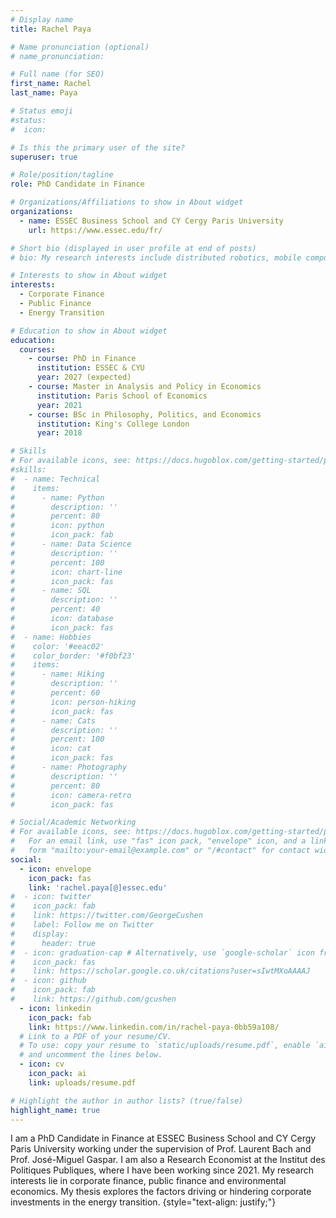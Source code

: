 ```yaml
---
# Display name
title: Rachel Paya

# Name pronunciation (optional)
# name_pronunciation: 

# Full name (for SEO)
first_name: Rachel
last_name: Paya

# Status emoji
#status:
#  icon: 

# Is this the primary user of the site?
superuser: true

# Role/position/tagline
role: PhD Candidate in Finance

# Organizations/Affiliations to show in About widget
organizations:
  - name: ESSEC Business School and CY Cergy Paris University
    url: https://www.essec.edu/fr/

# Short bio (displayed in user profile at end of posts)
# bio: My research interests include distributed robotics, mobile computing and programmable matter.

# Interests to show in About widget
interests:
  - Corporate Finance
  - Public Finance
  - Energy Transition

# Education to show in About widget
education:
  courses:
    - course: PhD in Finance
      institution: ESSEC & CYU
      year: 2027 (expected)
    - course: Master in Analysis and Policy in Economics
      institution: Paris School of Economics
      year: 2021
    - course: BSc in Philosophy, Politics, and Economics
      institution: King's College London
      year: 2018

# Skills
# For available icons, see: https://docs.hugoblox.com/getting-started/page-builder/#icons
#skills:
#  - name: Technical
#    items:
#      - name: Python
#        description: ''
#        percent: 80
#        icon: python
#        icon_pack: fab
#      - name: Data Science
#        description: ''
#        percent: 100
#        icon: chart-line
#        icon_pack: fas
#      - name: SQL
#        description: ''
#        percent: 40
#        icon: database
#        icon_pack: fas
#  - name: Hobbies
#    color: '#eeac02'
#    color_border: '#f0bf23'
#    items:
#      - name: Hiking
#        description: ''
#        percent: 60
#        icon: person-hiking
#        icon_pack: fas
#      - name: Cats
#        description: ''
#        percent: 100
#        icon: cat
#        icon_pack: fas
#      - name: Photography
#        description: ''
#        percent: 80
#        icon: camera-retro
#        icon_pack: fas

# Social/Academic Networking
# For available icons, see: https://docs.hugoblox.com/getting-started/page-builder/#icons
#   For an email link, use "fas" icon pack, "envelope" icon, and a link in the
#   form "mailto:your-email@example.com" or "/#contact" for contact widget.
social:
  - icon: envelope
    icon_pack: fas
    link: 'rachel.paya[@]essec.edu'
#  - icon: twitter
#    icon_pack: fab
#    link: https://twitter.com/GeorgeCushen
#    label: Follow me on Twitter
#    display:
#      header: true
#  - icon: graduation-cap # Alternatively, use `google-scholar` icon from `ai` icon pack
#    icon_pack: fas
#    link: https://scholar.google.co.uk/citations?user=sIwtMXoAAAAJ
#  - icon: github
#    icon_pack: fab
#    link: https://github.com/gcushen
  - icon: linkedin
    icon_pack: fab
    link: https://www.linkedin.com/in/rachel-paya-0bb59a108/
  # Link to a PDF of your resume/CV.
  # To use: copy your resume to `static/uploads/resume.pdf`, enable `ai` icons in `params.yaml`,
  # and uncomment the lines below.
  - icon: cv
    icon_pack: ai
    link: uploads/resume.pdf

# Highlight the author in author lists? (true/false)
highlight_name: true
---
```


I am a PhD Candidate in Finance at ESSEC Business School and CY Cergy Paris University working under the supervision of Prof. Laurent Bach and Prof. José-Miguel Gaspar. I am also a Research Economist at the Institut des Politiques Publiques, where I have been working since 2021. 
My research interests lie in corporate finance, public finance and environmental economics. My thesis explores the factors driving or hindering corporate investments in the energy transition. 
{style="text-align: justify;"}
